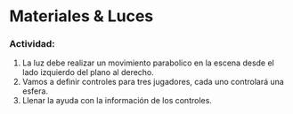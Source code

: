 # Materiales & Luces

### Actividad:

1. La luz debe realizar un movimiento parabolico en la escena desde el lado izquierdo del plano al derecho.
2. Vamos a definir controles para tres jugadores, cada uno controlará una esfera.
3. Llenar la ayuda con la información de los controles.
